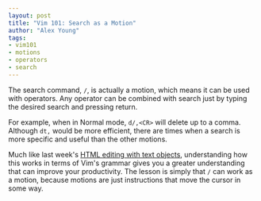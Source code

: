 ```yaml
---
layout: post
title: "Vim 101: Search as a Motion"
author: "Alex Young"
tags: 
- vim101
- motions
- operators
- search
---
```


The search command, `/`, is actually a motion, which means it can be used with operators.  Any operator can be combined with search just by typing the desired search and pressing return.

For example, when in Normal mode, `d/,<CR>` will delete up to a comma.  Although `dt,` would be more efficient, there are times when a search is more specific and useful than the other motions.

Much like last week's [HTML editing with text objects](http://usevim.com/2013/03/01/vim-101-text-objects-for-html), understanding how this works in terms of Vim's grammar gives you a greater understanding that can improve your productivity.  The lesson is simply that `/` can work as a motion, because motions are just instructions that move the cursor in some way.

